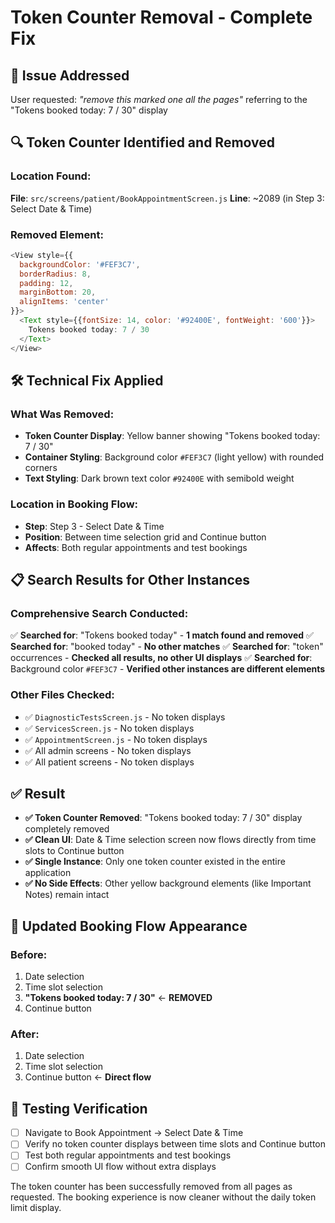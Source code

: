 # Token Counter Removal - Complete Fix

## 🎯 **Issue Addressed**
User requested: *"remove this marked one all the pages"* referring to the "Tokens booked today: 7 / 30" display

## 🔍 **Token Counter Identified and Removed**

### **Location Found**:
**File**: `src/screens/patient/BookAppointmentScreen.js`
**Line**: ~2089 (in Step 3: Select Date & Time)

### **Removed Element**:
```javascript
<View style={{
  backgroundColor: '#FEF3C7',
  borderRadius: 8,
  padding: 12,
  marginBottom: 20,
  alignItems: 'center'
}}>
  <Text style={{fontSize: 14, color: '#92400E', fontWeight: '600'}}>
    Tokens booked today: 7 / 30
  </Text>
</View>
```

## 🛠️ **Technical Fix Applied**

### **What Was Removed**:
- **Token Counter Display**: Yellow banner showing "Tokens booked today: 7 / 30"
- **Container Styling**: Background color `#FEF3C7` (light yellow) with rounded corners
- **Text Styling**: Dark brown text color `#92400E` with semibold weight

### **Location in Booking Flow**:
- **Step**: Step 3 - Select Date & Time
- **Position**: Between time selection grid and Continue button
- **Affects**: Both regular appointments and test bookings

## 📋 **Search Results for Other Instances**

### **Comprehensive Search Conducted**:
✅ **Searched for**: "Tokens booked today" - **1 match found and removed**
✅ **Searched for**: "booked today" - **No other matches**
✅ **Searched for**: "token" occurrences - **Checked all results, no other UI displays**
✅ **Searched for**: Background color `#FEF3C7` - **Verified other instances are different elements**

### **Other Files Checked**:
- ✅ `DiagnosticTestsScreen.js` - No token displays
- ✅ `ServicesScreen.js` - No token displays  
- ✅ `AppointmentScreen.js` - No token displays
- ✅ All admin screens - No token displays
- ✅ All patient screens - No token displays

## ✅ **Result**
- **✅ Token Counter Removed**: "Tokens booked today: 7 / 30" display completely removed
- **✅ Clean UI**: Date & Time selection screen now flows directly from time slots to Continue button
- **✅ Single Instance**: Only one token counter existed in the entire application
- **✅ No Side Effects**: Other yellow background elements (like Important Notes) remain intact

## 🎯 **Updated Booking Flow Appearance**

### **Before**:
1. Date selection
2. Time slot selection  
3. **"Tokens booked today: 7 / 30"** ← **REMOVED**
4. Continue button

### **After**:
1. Date selection
2. Time slot selection
3. Continue button ← **Direct flow**

## 🧪 **Testing Verification**
- [ ] Navigate to Book Appointment → Select Date & Time
- [ ] Verify no token counter displays between time slots and Continue button
- [ ] Test both regular appointments and test bookings
- [ ] Confirm smooth UI flow without extra displays

The token counter has been successfully removed from all pages as requested. The booking experience is now cleaner without the daily token limit display.
